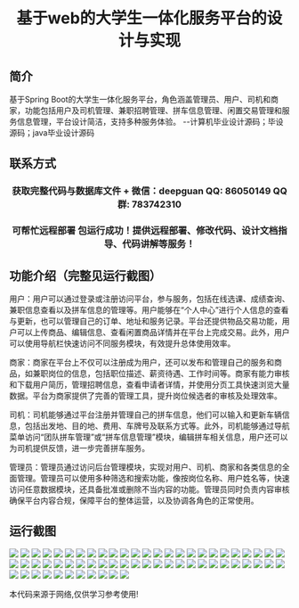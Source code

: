 <p><h1 align="center">基于web的大学生一体化服务平台的设计与实现</h1></p>

## 简介
基于Spring Boot的大学生一体化服务平台，角色涵盖管理员、用户、司机和商家，功能包括用户及司机管理、兼职招聘管理、拼车信息管理、闲置交易管理和服务信息管理，平台设计简洁，支持多种服务体验。    --计算机毕业设计源码；毕设源码；java毕业设计源码


## 联系方式
<p><h3 align="center">获取完整代码与数据库文件 + 微信：deepguan QQ: 86050149 QQ群: 783742310</h3></p>
<p><h3 align="center">可帮忙远程部署 包运行成功！提供远程部署、修改代码、设计文档指导、代码讲解等服务！</h3></p>

## 功能介绍（完整见运行截图）
用户：用户可以通过登录或注册访问平台，参与服务，包括在线选课、成绩查询、兼职信息查看以及拼车信息的管理等。用户能够在“个人中心”进行个人信息的查看与更新，也可以管理自己的订单、地址和服务记录。平台还提供物品交易功能，用户可以上传商品、编辑信息、查看闲置商品详情并在平台上完成交易。此外，用户可以使用导航栏快速访问不同服务模块，有效提升总体使用效率。

商家：商家在平台上不仅可以注册成为用户，还可以发布和管理自己的服务和商品，如兼职岗位的信息，包括职位描述、薪资待遇、工作时间等。商家有能力审核和下载用户简历，管理招聘信息，查看申请者详情，并使用分页工具快速浏览大量数据。平台为商家提供了完善的管理工具，提升岗位候选者的审核及处理效率。

司机：司机能够通过平台注册并管理自己的拼车信息，他们可以输入和更新车辆信息，包括出发地、目的地、费用、车牌号及联系方式等。此外，司机能够通过导航菜单访问“团队拼车管理”或“拼车信息管理”模块，编辑拼车相关信息，用户还可以为司机提供反馈，进一步完善拼车服务。

管理员：管理员通过访问后台管理模块，实现对用户、司机、商家和各类信息的全面管理。管理员可以使用多种筛选和搜索功能，像按岗位名称、用户姓名等，快速访问任意数据模块，还具备批准或删除不当内容的功能。管理员同时负责内容审核确保平台内容合规，保障平台的整体运营，以及协调各角色的正常使用。


## 运行截图
![](img/001.jpg)
![](img/002.jpg)
![](img/003.jpg)
![](img/004.jpg)
![](img/005.jpg)
![](img/006.jpg)
![](img/007.jpg)
![](img/008.jpg)
![](img/009.jpg)
![](img/010.jpg)
![](img/011.jpg)
![](img/012.jpg)
![](img/013.jpg)
![](img/014.jpg)
![](img/015.jpg)
![](img/016.jpg)
![](img/017.jpg)
![](img/018.jpg)
![](img/019.jpg)
![](img/020.jpg)
![](img/021.jpg)
![](img/022.jpg)
![](img/023.jpg)
![](img/024.jpg)
![](img/025.jpg)
![](img/026.jpg)
![](img/027.jpg)
![](img/028.jpg)
![](img/029.jpg)
![](img/030.jpg)
![](img/031.jpg)
![](img/032.jpg)
![](img/033.jpg)
![](img/034.jpg)
![](img/035.jpg)
![](img/036.jpg)
![](img/037.jpg)
![](img/038.jpg)
![](img/039.jpg)
![](img/040.jpg)
![](img/041.jpg)
![](img/042.jpg)
![](img/043.jpg)
![](img/044.jpg)
![](img/045.jpg)
![](img/046.jpg)
![](img/047.jpg)
![](img/048.jpg)
![](img/049.jpg)
![](img/050.jpg)
![](img/051.jpg)
![](img/052.jpg)
![](img/053.jpg)
![](img/054.jpg)
![](img/055.jpg)
![](img/056.jpg)
![](img/057.jpg)
![](img/058.jpg)
![](img/059.jpg)
![](img/060.jpg)
![](img/061.jpg)

<p>本代码来源于网络,仅供学习参考使用!</p>
